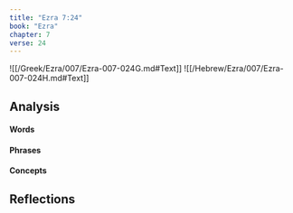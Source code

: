 ```yaml
---
title: "Ezra 7:24"
book: "Ezra"
chapter: 7
verse: 24
---
```

![[/Greek/Ezra/007/Ezra-007-024G.md#Text]]
![[/Hebrew/Ezra/007/Ezra-007-024H.md#Text]]

## Analysis

#### Words

#### Phrases

#### Concepts

## Reflections
